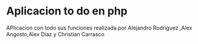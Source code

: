 <h1>Aplicacion to do en php</h1>
<p>APlicacion con todo sus funciones realizada por Alejandro Rodriguez ,Alex Angosto,Alex Diaz y Christian Carrasco</p>

